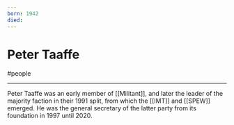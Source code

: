 ```yaml
---
born: 1942
died: 
---
```

# Peter Taaffe
#people 

---
Peter Taaffe was an early member of [[Militant]], and later the leader of the majority faction in their 1991 split, from which the [[IMT]] and [[SPEW]] emerged. He was the general secretary of the latter party from its foundation in 1997 until 2020. 